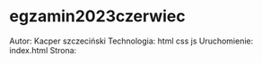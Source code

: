 # egzamin2023czerwiec
Autor: Kacper szczeciński
Technologia: html css js
Uruchomienie: index.html
Strona:

